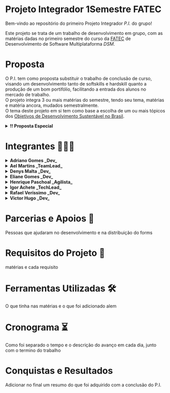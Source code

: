 # Projeto Integrador 1Semestre FATEC

Bem-vindo ao repositório do primeiro Projeto Integrador _P.I._ do grupo!

Este projeto se trata de um trabalho de desenvolvimento em grupo, com as matérias dadas no primeiro semestre do curso da [FATEC](https://site.fatecfranca.edu.br/cursos/dsm) de Desenvolvimento de Software Multiplataforma _DSM_.

# Proposta

O P.I. tem como proposta substituir o trabalho de conclusão de curso, visando um desenvolvimento tanto de softskills e hardskill quanto a produção de um bom portifólio, facilitando a entrada dos alunos no mercado de trabalho.  
O projeto integra 3 ou mais matérias do semestre, tendo seu tema, matérias e matéria ancora, mudados semestralmente.  
O tema deste projeto em si tem como base a escolha de um ou mais tópicos dos [Objetivos de Desenvolvimento Sustentável no Brasil](https://brasil.un.org/pt-br/sdgs).
<details>
  <summary><strong>!! Proposta Especial</strong></summary><br />
Como uma decisão do grupo, em busca de conhecimento e experiência, foi decidido que iriamos buscar não só atender os requisitos básicos, como buscar aprender ferramentas além das ensinadas em sala em cada disciplina.  
Também foi decidido que os integrantes no trabalho teriam, além de suas responsabilidades básicas em um P.I., teriam responsabilidades profissionais, simulando o dia-a-dia em uma empresa.  
Ambas adições foram introduzidas com o objetivo de potencializar e avançar nosso crescimento na área e nossa entrada no mercado de trabalho.
</details>

# Integrantes :people_holding_hands:

<details>
  <summary><strong>Adriano Gomes _Dev_</strong></summary><br />
_Escreva um pouco sobre você_  

Quer saber mais sobre mim? Aqui está alguns links interessantes:  
[GitHub](https://github.com/AdrianoGSales)  
[Linkedin](link)

</details>

<details>
  <summary><strong>Ael Martins _TeamLead_</strong></summary><br />
_Escreva um pouco sobre você_

Quer saber mais sobre mim? Aqui está alguns links interessantes:<br />
[GitHub](https://github.com/AelMartins)<br />
[Linkedin](link)

</details>

<details>
  <summary><strong>Denys Malta _Dev_</strong></summary><br />
_Escreva um pouco sobre você_

Quer saber mais sobre mim? Aqui está alguns links interessantes:<br />
[GitHub](https://github.com/denysfmalta)<br />
[Linkedin](link)

</details>

<details>
  <summary><strong>Eliane Gomes _Dev_</strong></summary><br />
_Escreva um pouco sobre você_

Quer saber mais sobre mim? Aqui está alguns links interessantes:<br />
[GitHub](https://github.com/gomeseliane)<br />
[Linkedin](link)

</details>

<details>
  <summary><strong>Henrique Paschoal _Agilista_</strong></summary><br />
Formado em engenharia civil, cursando DSM na Fatec-Franca e o curso de desenvolvimento web da [TRYBE](https://www.betrybe.com).  
Trabalhou na construção civil como engenheiro e pseudo arquiteto por 3 anos e desenvolvimento de jogos por 1 ano.  
Novato no aprendizado de línguas, com um inglês intermediário e japonês básico.:earth_asia:  
Entusiasta da música com aprendizados em piano e violoncelo.:musical_score:  


Quer saber mais sobre mim? Aqui está alguns links interessantes::card_file_box:  
[GitHub](https://github.com/HenriqueDeFraiaPaschoal)  
[Linkedin](https://br.linkedin.com/in/henrique-de-fraia-paschoal-113b4111a)  
[Instagram](https://www.instagram.com/henrique_fraia_paschoal/)  
</details>

<details>
  <summary><strong>Igor Achete _TechLead_</strong></summary><br />
_Escreva um pouco sobre você_
<br />
Quer saber mais sobre mim? Aqui está alguns links interessantes:<br />
[GitHub](https://github.com/Achette)<br />
[Linkedin](https://www.linkedin.com/in/igor-achete/)

</details>

<details>
  <summary><strong>Rafael Veríssimo _Dev_</strong></summary><br />
_Escreva um pouco sobre você_
<br />
Quer saber mais sobre mim? Aqui está alguns links interessantes:<br />
[GitHub](https://github.com/RafaelVSs)<br />
[Linkedin](link)

</details>

<details>
  <summary><strong>Victor Hugo _Dev_</strong></summary><br />
_Escreva um pouco sobre você_
<br />
Quer saber mais sobre mim? Aqui está alguns links interessantes:<br />
[GitHub](https://github.com/Victormoroo)<br />
[Linkedin](link)

</details>

# Parcerias e Apoios :handshake:
Pessoas que ajudaram no desenvolvimento e na distribuição do forms

# Requisitos do Projeto :open_book:
matérias e cada requisito
# Ferramentas Utilizadas :hammer_and_wrench:
O que tinha nas matérias e o que foi adicionado alem
# Cronograma :hourglass_flowing_sand:
Como foi separado o tempo e o descrição do avanço em cada dia, junto com o termino do trabalho
# Conquistas e Resultados
Adicionar no final um resumo do que foi adquirido com a conclusão do P.I.
